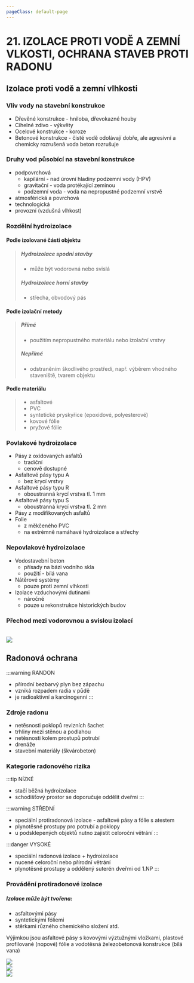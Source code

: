 ```yaml
---
pageClass: default-page
---
```


# 21. IZOLACE PROTI VODĚ A ZEMNÍ VLKOSTI, OCHRANA STAVEB PROTI RADONU

## Izolace proti vodě a zemní vlhkosti

### Vliv vody na stavební konstrukce

- Dřevěné konstrukce - hniloba, dřevokazné houby
- Cihelné zdivo - výkvěty
- Ocelové konstrukce - koroze
- Betonové konstrukce - čisté vodě odolávají dobře, ale agresivní a chemicky rozrušená voda beton rozrušuje

### Druhy vod působící na stavební konstrukce

- podpovrchová
  - kapilární - nad úrovní hladiny podzemní vody (HPV)
  - gravitační - voda protékající zeminou
  - podzemní voda - voda na nepropustné podzemní vrstvě
- atmosférická a povrchová
- technologická
- provozní (vzdušná vlhkost)

### Rozdělní hydroizolace

#### Podle izolované části objektu

> ##### Hydroizolace spodní stavby
>
> - může být vodorovná nebo svislá
>
> ##### Hydroizolace horní stavby
>
> - střecha, obvodový pás

#### Podle izolační metody

> ##### Přímé
>
> - použitím nepropustného materiálu nebo izolační vrstvy
>
> ##### Nepřímé
>
> - odstraněním škodlivého prostředí, např. výběrem vhodného staveniště, tvarem objektu

#### Podle materiálu

> - asfaltové
> - PVC
> - syntetické pryskyřice (epoxidové, polyesterové)
> - kovové fólie
> - pryžové fólie

### Povlakové hydroizolace

- Pásy z oxidovaných asfaltů
  - tradiční
  - cenově dostupné
- Asfaltové pásy typu A
  - bez krycí vrstvy
- Asfaltové pásy typu R
  - oboustranná krycí vrstva tl. 1 mm
- Asfaltové pásy typu S
  - oboustranná krycí vrstva tl. 2 mm
- Pásy z modifikovaných asfaltů
- Folie
  - z měkčeného PVC
  - na extrémně namáhavé hydroizolace a střechy

### Nepovlakové hydroizolace

- Vodostavební beton
  - přísady na bázi vodního skla
  - použití - bílá vana
- Nátěrové systémy
  - pouze proti zemní vlhkosti
- Izolace vzduchovými dutinami
  - náročné
  - pouze u rekonstrukce historických budov

### Přechod mezi vodorovnou a svislou izolací

<br>
<img class="centered_image" src="/images/pos/21/prechod.jpg" />

## Radonová ochrana

:::warning RANDON

- přírodní bezbarvý plyn bez zápachu
- vzniká rozpadem radia v půdě
- je radioaktivní a karcinogenní
  :::

### Zdroje radonu

- netěsnosti poklopů revizních šachet
- trhliny mezi stěnou a podlahou
- netěsnosti kolem prostupů potrubí
- drenáže
- stavební materiály (škvárobeton)

### Kategorie radonového rizika

:::tip NÍZKÉ

- stačí běžná hydroizolace
- schodišťový prostor se doporučuje oddělit dveřmi
  :::

:::warning STŘEDNÍ

- speciální protiradonová izolace - asfaltové pásy a fólie s atestem
- plynotěsné prostupy pro potrubí a poklopy
- u podsklepených objektů nutno zajistit celoroční větrání
  :::

:::danger VYSOKÉ

- speciální radonová izolace + hydroizolace
- nucené celoroční nebo přírodní větrání
- plynotěsné prostupy a oddělený suterén dveřmi od 1.NP
  :::

### Provádění protiradonové izolace

##### Izolace může být tvořena:

- asfaltovými pásy
- syntetickými fóliemi
- stěrkami různého chemického složení atd.

Výjimkou jsou asfaltové pásy s kovovými výztužnými vložkami, plastové profilované (nopové) fólie a vodotěsná železobetonová konstrukce (bílá vana)

<img class="centered_image" src="/images/pos/21/radon1.jpg" />
<br>
<img class="centered_image" src="/images/pos/21/radon2.jpg" />
<br>
<img class="centered_image" src="/images/pos/21/radon3.jpg" />
